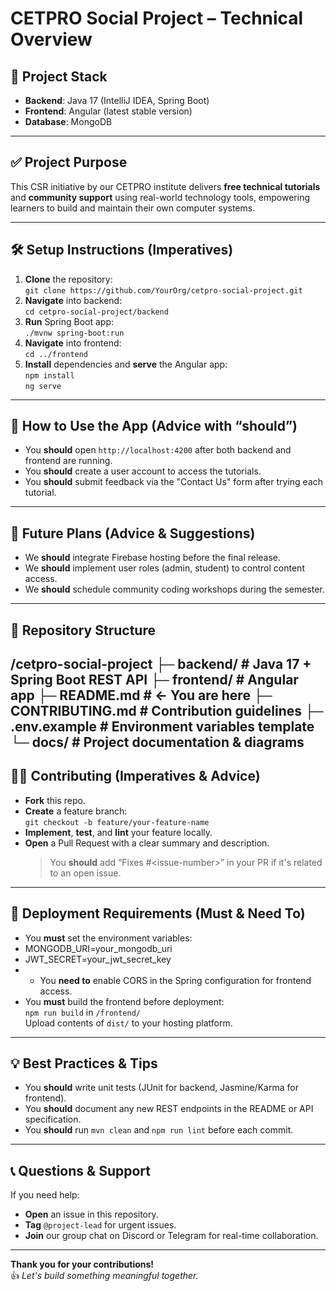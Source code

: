 # CETPRO Social Project – Technical Overview

## 🔧 Project Stack
- **Backend**: Java 17 (IntelliJ IDEA, Spring Boot)
- **Frontend**: Angular (latest stable version)
- **Database**: MongoDB

---

## ✅ Project Purpose
This CSR initiative by our CETPRO institute delivers **free technical tutorials** and **community support** using real-world technology tools, empowering learners to build and maintain their own computer systems.

---

## 🛠️ Setup Instructions (Imperatives)
1. **Clone** the repository:  
   `git clone https://github.com/YourOrg/cetpro-social-project.git`  
2. **Navigate** into backend:  
   `cd cetpro-social-project/backend`  
3. **Run** Spring Boot app:  
   `./mvnw spring-boot:run`  
4. **Navigate** into frontend:  
   `cd ../frontend`  
5. **Install** dependencies and **serve** the Angular app:  
   `npm install`  
   `ng serve`  

---

## 🧩 How to Use the App (Advice with “should”)
- You **should** open `http://localhost:4200` after both backend and frontend are running.  
- You **should** create a user account to access the tutorials.  
- You **should** submit feedback via the "Contact Us" form after trying each tutorial.

---

## 🎯 Future Plans (Advice & Suggestions)
- We **should** integrate Firebase hosting before the final release.  
- We **should** implement user roles (admin, student) to control content access.  
- We **should** schedule community coding workshops during the semester.

---

## 📁 Repository Structure
/cetpro-social-project
├─ backend/        # Java 17 + Spring Boot REST API
├─ frontend/       # Angular app
├─ README.md       # ← You are here
├─ CONTRIBUTING.md # Contribution guidelines
├─ .env.example    # Environment variables template
└─ docs/           # Project documentation & diagrams
---

## 🧑‍🏫 Contributing (Imperatives & Advice)
- **Fork** this repo.  
- **Create** a feature branch:  
  `git checkout -b feature/your-feature-name`  
- **Implement**, **test**, and **lint** your feature locally.  
- **Open** a Pull Request with a clear summary and description.  
  > You **should** add “Fixes #\<issue-number\>” in your PR if it's related to an open issue.

---

## 🚀 Deployment Requirements (Must & Need To)
- You **must** set the environment variables:
- MONGODB_URI=your_mongodb_uri
- JWT_SECRET=your_jwt_secret_key
- - You **need to** enable CORS in the Spring configuration for frontend access.  
- You **must** build the frontend before deployment:  
`npm run build` in `/frontend/`  
Upload contents of `dist/` to your hosting platform.

---

## 💡 Best Practices & Tips
- You **should** write unit tests (JUnit for backend, Jasmine/Karma for frontend).  
- You **should** document any new REST endpoints in the README or API specification.  
- You **should** run `mvn clean` and `npm run lint` before each commit.

---

## 📞 Questions & Support
If you need help:
- **Open** an issue in this repository.  
- **Tag** `@project-lead` for urgent issues.  
- **Join** our group chat on Discord or Telegram for real-time collaboration.

---

**Thank you for your contributions!**  
👍 *Let's build something meaningful together.*
